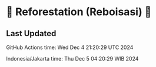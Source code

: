 
# 🌳 Reforestation (Reboisasi) 🌲

## Last Updated

GitHub Actions time: Wed Dec  4 21:20:29 UTC 2024

Indonesia/Jakarta time: Thu Dec  5 04:20:29 WIB 2024
